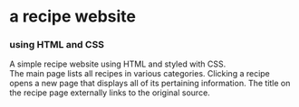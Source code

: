# a recipe website
### using HTML and CSS

A simple recipe website using HTML and styled with CSS.  
The main page lists all recipes in various categories. Clicking a recipe opens a new page that displays all of its pertaining information. The title on the recipe page externally links to the original source.
